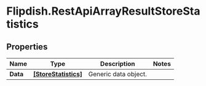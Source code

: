# Flipdish.RestApiArrayResultStoreStatistics

## Properties
Name | Type | Description | Notes
------------ | ------------- | ------------- | -------------
**Data** | [**[StoreStatistics]**](StoreStatistics.md) | Generic data object. | 



